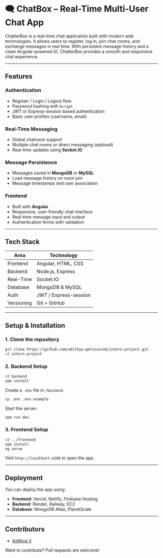 # 🗨️ ChatBox – Real-Time Multi-User Chat App

ChatterBox is a real-time chat application built with modern web technologies. It allows users to register, log in, join chat rooms, and exchange messages in real time. With persistent message history and a clean Angular-powered UI, ChatterBox provides a smooth and responsive chat experience.

---

## Features

### Authentication
- Register / Login / Logout flow
- Password hashing with `bcrypt`
- JWT or Express-session based authentication
- Basic user profiles (username, email)

### Real-Time Messaging
- Global chatroom support
- Multiple chat rooms or direct messaging (optional)
- Real-time updates using **Socket.IO**

### Message Persistence
- Messages saved in **MongoDB** or **MySQL**
- Load message history on room join
- Message timestamps and user association

### Frontend
- Built with **Angular**
- Responsive, user-friendly chat interface
- Real-time message input and output
- Authentication forms with validation

---

## Tech Stack

| Area       | Technology           |
|------------|----------------------|
| Frontend   | Angular, HTML, CSS   |
| Backend    | Node.js, Express     |
| Real-Time  | Socket.IO            |
| Database   | MongoDB & MySQL      |
| Auth       | JWT / Express-session|
| Versioning | Git + GitHub         |

---

## Setup & Installation

### 1. Clone the repository
```bash
git clone https://github.com/adithya-getinsured/intern-project.git
cd intern-project
````

### 2. Backend Setup

```bash
cd backend
npm install
```

Create a `.env` file in `/backend`:

```bash
cp .env .env.example
```

Start the server:

```bash
npm run dev
```

### 3. Frontend Setup

```bash
cd ../frontend
npm install
ng serve
```

Visit `http://localhost:4200` to open the app.

---

## Deployment

You can deploy the app using:

* **Frontend**: Vercel, Netlify, Firebase Hosting
* **Backend**: Render, Railway, EC2
* **Database**: MongoDB Atlas, PlanetScale

---

## Contributors

* [Adithya V](https://github.com/adithya-getinsured)

Want to contribute? Pull requests are welcome!